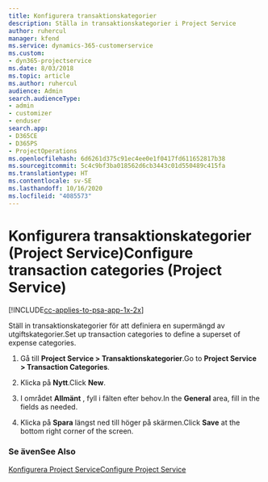 ```yaml
---
title: Konfigurera transaktionskategorier
description: Ställa in transaktionskategorier i Project Service
author: ruhercul
manager: kfend
ms.service: dynamics-365-customerservice
ms.custom:
- dyn365-projectservice
ms.date: 8/03/2018
ms.topic: article
ms.author: ruhercul
audience: Admin
search.audienceType:
- admin
- customizer
- enduser
search.app:
- D365CE
- D365PS
- ProjectOperations
ms.openlocfilehash: 6d6261d375c91ec4ee0e1f0417fd611652817b38
ms.sourcegitcommit: 5c4c9bf3ba018562d6cb3443c01d550489c415fa
ms.translationtype: HT
ms.contentlocale: sv-SE
ms.lasthandoff: 10/16/2020
ms.locfileid: "4085573"
---
```

# <a name="configure-transaction-categories-project-service"></a><span data-ttu-id="d8e8a-103">Konfigurera transaktionskategorier (Project Service)</span><span class="sxs-lookup"><span data-stu-id="d8e8a-103">Configure transaction categories (Project Service)</span></span>

[!INCLUDE[cc-applies-to-psa-app-1x-2x](../includes/cc-applies-to-psa-app-1x-2x.md)]

<span data-ttu-id="d8e8a-104">Ställ in transaktionskategorier för att definiera en supermängd av utgiftskategorier.</span><span class="sxs-lookup"><span data-stu-id="d8e8a-104">Set up transaction categories to define a superset of expense categories.</span></span>  
  
1.  <span data-ttu-id="d8e8a-105">Gå till **Project Service > Transaktionskategorier**.</span><span class="sxs-lookup"><span data-stu-id="d8e8a-105">Go to **Project Service > Transaction Categories**.</span></span>  
  
2.  <span data-ttu-id="d8e8a-106">Klicka på **Nytt**.</span><span class="sxs-lookup"><span data-stu-id="d8e8a-106">Click **New**.</span></span>  
  
3.  <span data-ttu-id="d8e8a-107">I området **Allmänt** , fyll i fälten efter behov.</span><span class="sxs-lookup"><span data-stu-id="d8e8a-107">In the **General** area, fill in the fields as needed.</span></span>  
  
4.  <span data-ttu-id="d8e8a-108">Klicka på **Spara** längst ned till höger på skärmen.</span><span class="sxs-lookup"><span data-stu-id="d8e8a-108">Click **Save** at the bottom right corner of the screen.</span></span>  
  
### <a name="see-also"></a><span data-ttu-id="d8e8a-109">Se även</span><span class="sxs-lookup"><span data-stu-id="d8e8a-109">See Also</span></span>  
 [<span data-ttu-id="d8e8a-110">Konfigurera Project Service</span><span class="sxs-lookup"><span data-stu-id="d8e8a-110">Configure Project Service</span></span>](../psa/configure.md)
